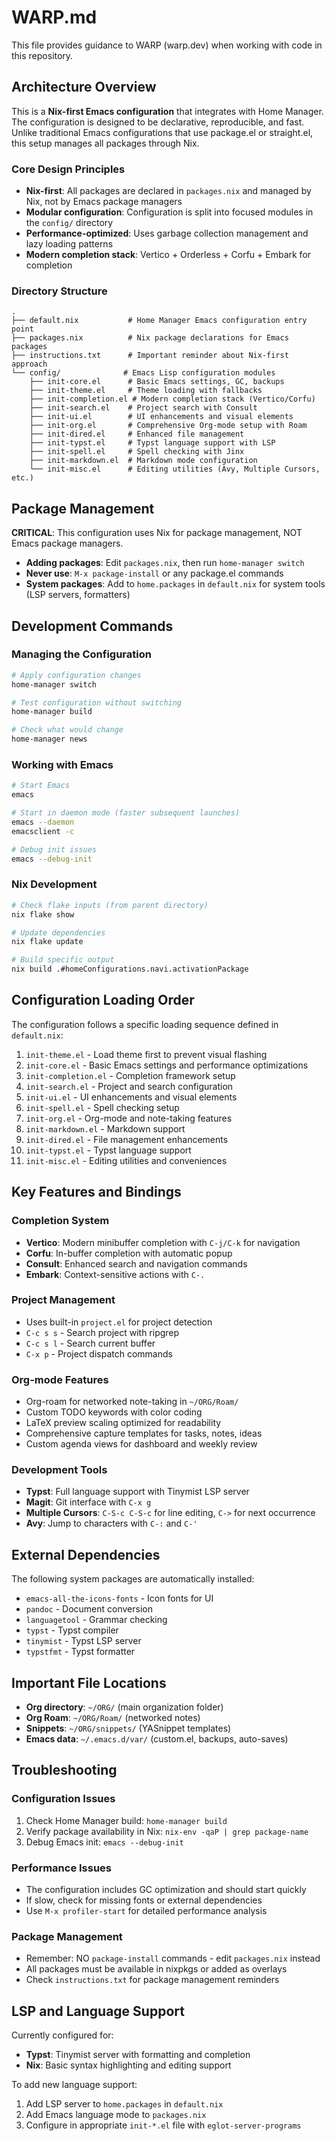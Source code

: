 # WARP.md

This file provides guidance to WARP (warp.dev) when working with code in this repository.

## Architecture Overview

This is a **Nix-first Emacs configuration** that integrates with Home Manager. The configuration is designed to be declarative, reproducible, and fast. Unlike traditional Emacs configurations that use package.el or straight.el, this setup manages all packages through Nix.

### Core Design Principles

- **Nix-first**: All packages are declared in `packages.nix` and managed by Nix, not by Emacs package managers
- **Modular configuration**: Configuration is split into focused modules in the `config/` directory
- **Performance-optimized**: Uses garbage collection management and lazy loading patterns
- **Modern completion stack**: Vertico + Orderless + Corfu + Embark for completion

### Directory Structure

```
.
├── default.nix           # Home Manager Emacs configuration entry point
├── packages.nix          # Nix package declarations for Emacs packages
├── instructions.txt      # Important reminder about Nix-first approach
└── config/              # Emacs Lisp configuration modules
    ├── init-core.el      # Basic Emacs settings, GC, backups
    ├── init-theme.el     # Theme loading with fallbacks
    ├── init-completion.el # Modern completion stack (Vertico/Corfu)
    ├── init-search.el    # Project search with Consult
    ├── init-ui.el        # UI enhancements and visual elements
    ├── init-org.el       # Comprehensive Org-mode setup with Roam
    ├── init-dired.el     # Enhanced file management
    ├── init-typst.el     # Typst language support with LSP
    ├── init-spell.el     # Spell checking with Jinx
    ├── init-markdown.el  # Markdown mode configuration
    └── init-misc.el      # Editing utilities (Avy, Multiple Cursors, etc.)
```

## Package Management

**CRITICAL**: This configuration uses Nix for package management, NOT Emacs package managers.

- **Adding packages**: Edit `packages.nix`, then run `home-manager switch`
- **Never use**: `M-x package-install` or any package.el commands
- **System packages**: Add to `home.packages` in `default.nix` for system tools (LSP servers, formatters)

## Development Commands

### Managing the Configuration

```bash
# Apply configuration changes
home-manager switch

# Test configuration without switching
home-manager build

# Check what would change
home-manager news
```

### Working with Emacs

```bash
# Start Emacs
emacs

# Start in daemon mode (faster subsequent launches)
emacs --daemon
emacsclient -c

# Debug init issues
emacs --debug-init
```

### Nix Development

```bash
# Check flake inputs (from parent directory)
nix flake show

# Update dependencies
nix flake update

# Build specific output
nix build .#homeConfigurations.navi.activationPackage
```

## Configuration Loading Order

The configuration follows a specific loading sequence defined in `default.nix`:

1. `init-theme.el` - Load theme first to prevent visual flashing
2. `init-core.el` - Basic Emacs settings and performance optimizations
3. `init-completion.el` - Completion framework setup
4. `init-search.el` - Project and search configuration
5. `init-ui.el` - UI enhancements and visual elements
6. `init-spell.el` - Spell checking setup
7. `init-org.el` - Org-mode and note-taking features
8. `init-markdown.el` - Markdown support
9. `init-dired.el` - File management enhancements
10. `init-typst.el` - Typst language support
11. `init-misc.el` - Editing utilities and conveniences

## Key Features and Bindings

### Completion System
- **Vertico**: Modern minibuffer completion with `C-j/C-k` for navigation
- **Corfu**: In-buffer completion with automatic popup
- **Consult**: Enhanced search and navigation commands
- **Embark**: Context-sensitive actions with `C-.`

### Project Management
- Uses built-in `project.el` for project detection
- `C-c s s` - Search project with ripgrep
- `C-c s l` - Search current buffer
- `C-x p` - Project dispatch commands

### Org-mode Features
- Org-roam for networked note-taking in `~/ORG/Roam/`
- Custom TODO keywords with color coding
- LaTeX preview scaling optimized for readability
- Comprehensive capture templates for tasks, notes, ideas
- Custom agenda views for dashboard and weekly review

### Development Tools
- **Typst**: Full language support with Tinymist LSP server
- **Magit**: Git interface with `C-x g`
- **Multiple Cursors**: `C-S-c C-S-c` for line editing, `C->` for next occurrence
- **Avy**: Jump to characters with `C-:` and `C-'`

## External Dependencies

The following system packages are automatically installed:
- `emacs-all-the-icons-fonts` - Icon fonts for UI
- `pandoc` - Document conversion
- `languagetool` - Grammar checking
- `typst` - Typst compiler
- `tinymist` - Typst LSP server
- `typstfmt` - Typst formatter

## Important File Locations

- **Org directory**: `~/ORG/` (main organization folder)
- **Org Roam**: `~/ORG/Roam/` (networked notes)
- **Snippets**: `~/ORG/snippets/` (YASnippet templates)
- **Emacs data**: `~/.emacs.d/var/` (custom.el, backups, auto-saves)

## Troubleshooting

### Configuration Issues
1. Check Home Manager build: `home-manager build`
2. Verify package availability in Nix: `nix-env -qaP | grep package-name`
3. Debug Emacs init: `emacs --debug-init`

### Performance Issues
- The configuration includes GC optimization and should start quickly
- If slow, check for missing fonts or external dependencies
- Use `M-x profiler-start` for detailed performance analysis

### Package Management
- Remember: NO `package-install` commands - edit `packages.nix` instead
- All packages must be available in nixpkgs or added as overlays
- Check `instructions.txt` for package management reminders

## LSP and Language Support

Currently configured for:
- **Typst**: Tinymist server with formatting and completion
- **Nix**: Basic syntax highlighting and editing support

To add new language support:
1. Add LSP server to `home.packages` in `default.nix`
2. Add Emacs language mode to `packages.nix`
3. Configure in appropriate `init-*.el` file with `eglot-server-programs`
